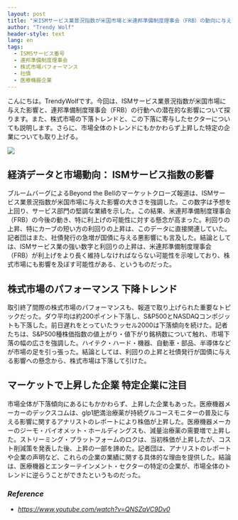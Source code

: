 ```yaml
---
layout: post
title: "米ISMサービス業景況指数が米国市場と米連邦準備制度理事会（FRB）の動向に与える影響"
author: "Trendy Wolf"
header-style: text
lang: en
tags:
  - ISMSサービス番号
  - 連邦準備制度理事会
  - 株式市場パフォーマンス
  - 社債
  - 医療機器企業
---
```


こんにちは。TrendyWolfです。今回は、ISMサービス業景況指数が米国市場に与えた影響と、連邦準備制度理事会（FRB）の行動への潜在的な影響について探ります。また、株式市場の下落トレンドと、この下落に寄与したセクターについても説明します。さらに、市場全体のトレンドにもかかわらず上昇した特定の企業についても取り上げる。

<img
    src="https://i.ytimg.com/vi/QNSZaVC9Dv0/hqdefault.jpg"
/>


## 経済データと市場動向： ISMサービス指数の影響
ブルームバーグによるBeyond the Bellのマーケットクローズ報道は、ISMサービス業景況指数が米国市場に与えた影響の大きさを強調した。この数字は予想を上回り、サービス部門の堅調な業績を示した。この結果、米連邦準備制度理事会（FRB）の今後の動き、特に利上げの可能性に対する懸念が高まった。利回りの上昇、特にカーブの短い方の利回りの上昇は、このデータに直接関連していた。記者団はまた、社債発行の急増が国債に与える悪影響にも言及した。結論としては、ISMサービス業の強い数字と利回りの上昇は、米連邦準備制度理事会（FRB）が利上げをより長く維持しなければならない可能性を示唆しており、株式市場にも影響を及ぼす可能性がある、というものだった。

## 株式市場のパフォーマンス 下降トレンド
取引終了間際の株式市場のパフォーマンスも、報道で取り上げられた重要なトピックだった。ダウ平均は約200ポイント下落し、S&P500とNASDAQコンポジットも下落した。前日遅れをとっていたラッセル2000は下落傾向を続けた。記者たちは、S&P500種株価指数の値上がり・値下がり銘柄数について触れ、市場下落の幅の広さを強調した。ハイテク・ハード・機器、自動車・部品、半導体などが市場の足を引っ張った。結論としては、利回りの上昇と社債発行が国債に与える影響への懸念から、株式市場は下落して引けた。

## マーケットで上昇した企業 特定企業に注目
市場全体が下落傾向にあるにもかかわらず、上昇した企業もあった。医療機器メーカーのデックスコムは、glp1肥満治療薬が持続グルコースモニターの普及に与える影響に関するアナリストのレポートにより株価が上昇した。医療機器メーカーのジーモ・バイオメット・ホールディングスも、減量治療薬の需要増で上昇した。ストリーミング・プラットフォームのロクは、当初株価が上昇したが、コスト削減策を発表した後、上昇の一部を諦めた。記者団は、アナリストのレポートや企業の声明など、これらの企業の業績に関する具体的な理由を提供した。結論は、医療機器とエンターテインメント・セクターの特定の企業が、市場全体のトレンドに逆らうことができたというものだった。


### _Reference_
- _https://www.youtube.com/watch?v=QNSZaVC9Dv0_

